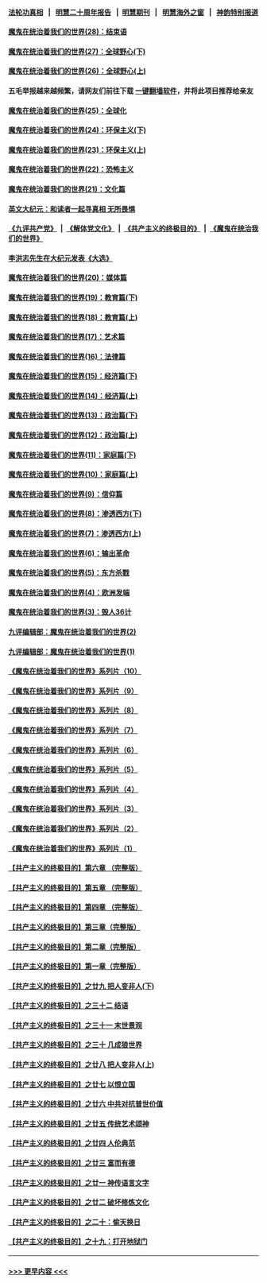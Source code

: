 #### [法轮功真相](https://github.com/gfw-breaker/truth/blob/master/README.md?t=0) &nbsp;&nbsp;|&nbsp;&nbsp; [明慧二十周年报告](https://github.com/gfw-breaker/mh-reports/blob/master/README.md?t=0) &nbsp;&nbsp;|&nbsp;&nbsp;[明慧期刊](https://github.com/gfw-breaker/mh-qikan) &nbsp;&nbsp;|&nbsp;&nbsp; [明慧海外之窗](https://github.com/gfw-breaker/mh-news/blob/master/README.md?t=0) &nbsp;&nbsp;|&nbsp;&nbsp; [神韵特别报道](https://github.com/gfw-breaker/mh-news/blob/master/shenyun.md?t=0)
#### [魔鬼在统治着我们的世界(28)：结束语](../pages/nsc422/n10936246.md?t=07212201) 
#### [魔鬼在统治着我们的世界(27)：全球野心(下)](../pages/nsc422/n10928319.md?t=07212201) 
#### [魔鬼在统治着我们的世界(26)：全球野心(上)](../pages/nsc422/n10900318.md?t=07212201) 
#### 五毛举报越来越频繁，请网友们前往下载 [一键翻墙软件](https://github.com/gfw-breaker/ssr-accounts)，并将此项目推荐给亲友
#### [魔鬼在统治着我们的世界(25)：全球化](../pages/nsc422/n10788205.md?t=07212201) 
#### [魔鬼在统治着我们的世界(24)：环保主义(下)](../pages/nsc422/n10695307.md?t=07212201) 
#### [魔鬼在统治着我们的世界(23)：环保主义(上)](../pages/nsc422/n10688613.md?t=07212201) 
#### [魔鬼在统治着我们的世界(22)：恐怖主义](../pages/nsc422/n10614727.md?t=07212201) 
#### [魔鬼在统治着我们的世界(21)：文化篇](../pages/nsc422/n10597706.md?t=07212201) 
#### [英文大纪元：和读者一起寻真相 无所畏惧](../pages/nsc422/n12542027.md?t=07212201) 
#### [《九评共产党》](https://github.com/begood0513/9ping.md/blob/master/README.md) &nbsp;|&nbsp; [《解体党文化》](../../../../jtdwh.md/blob/master/README.md)  &nbsp;|&nbsp; [《共产主义的终极目的》](../../../../gczydzjmd.md/blob/master/README.md) &nbsp;|&nbsp; [《魔鬼在统治我们的世界》](../../../../mgztzwmdsj.md/blob/master/README.md) 
#### [李洪志先生在大纪元发表《大选》](../pages/nsc422/n12534746.md?t=07212201) 
#### [魔鬼在统治着我们的世界(20)：媒体篇](../pages/nsc422/n10586579.md?t=07212201) 
#### [魔鬼在统治着我们的世界(19)：教育篇(下)](../pages/nsc422/n10564808.md?t=07212201) 
#### [魔鬼在统治着我们的世界(18)：教育篇(上)](../pages/nsc422/n10526970.md?t=07212201) 
#### [魔鬼在统治着我们的世界(17)：艺术篇](../pages/nsc422/n10499093.md?t=07212201) 
#### [魔鬼在统治着我们的世界(16)：法律篇](../pages/nsc422/n10485969.md?t=07212201) 
#### [魔鬼在统治着我们的世界(15)：经济篇(下)](../pages/nsc422/n10469975.md?t=07212201) 
#### [魔鬼在统治着我们的世界(14)：经济篇(上)](../pages/nsc422/n10457370.md?t=07212201) 
#### [魔鬼在统治着我们的世界(13)：政治篇(下)](../pages/nsc422/n10448270.md?t=07212201) 
#### [魔鬼在统治着我们的世界(12)：政治篇(上)](../pages/nsc422/n10444576.md?t=07212201) 
#### [魔鬼在统治着我们的世界(11)：家庭篇(下)](../pages/nsc422/n10440961.md?t=07212201) 
#### [魔鬼在统治着我们的世界(10)：家庭篇(上)](../pages/nsc422/n10435448.md?t=07212201) 
#### [魔鬼在统治着我们的世界(9)：信仰篇](../pages/nsc422/n10432159.md?t=07212201) 
#### [魔鬼在统治着我们的世界(8)：渗透西方(下)](../pages/nsc422/n10429603.md?t=07212201) 
#### [魔鬼在统治着我们的世界(7)：渗透西方(上)](../pages/nsc422/n10426013.md?t=07212201) 
#### [魔鬼在统治着我们的世界(6)：输出革命](../pages/nsc422/n10421536.md?t=07212201) 
#### [魔鬼在统治着我们的世界(5)：东方杀戮](../pages/nsc422/n10417707.md?t=07212201) 
#### [魔鬼在统治着我们的世界(4)：欧洲发端](../pages/nsc422/n10414890.md?t=07212201) 
#### [魔鬼在统治着我们的世界(3)：毁人36计](../pages/nsc422/n10411583.md?t=07212201) 
#### [九评编辑部：魔鬼在统治着我们的世界(2)](../pages/nsc422/n10410036.md?t=07212201) 
#### [九评编辑部：魔鬼在统治着我们的世界(1)](../pages/nsc422/n10406825.md?t=07212201) 
#### [《魔鬼在统治着我们的世界》系列片（10）](../pages/nsc422/n12292670.md?t=07212201) 
#### [《魔鬼在统治着我们的世界》系列片（9）](../pages/nsc422/n12290859.md?t=07212201) 
#### [《魔鬼在统治着我们的世界》系列片（8）](../pages/nsc422/n12287445.md?t=07212201) 
#### [《魔鬼在统治着我们的世界》系列片（7）](../pages/nsc422/n12283425.md?t=07212201) 
#### [《魔鬼在统治着我们的世界》系列片（6）](../pages/nsc422/n12282314.md?t=07212201) 
#### [《魔鬼在统治着我们的世界》系列片（5）](../pages/nsc422/n12281419.md?t=07212201) 
#### [《魔鬼在统治着我们的世界》系列片（4）](../pages/nsc422/n12274024.md?t=07212201) 
#### [《魔鬼在统治着我们的世界》系列片（3）](../pages/nsc422/n12271322.md?t=07212201) 
#### [《魔鬼在统治着我们的世界》系列片（2）](../pages/nsc422/n12269049.md?t=07212201) 
#### [《魔鬼在统治着我们的世界》系列片（1）](../pages/nsc422/n12267575.md?t=07212201) 
#### [【共产主义的终极目的】第六章 （完整版）](../pages/nsc422/n11428913.md?t=07212201) 
#### [【共产主义的终极目的】第五章 （完整版）](../pages/nsc422/n11428912.md?t=07212201) 
#### [【共产主义的终极目的】第四章 （完整版）](../pages/nsc422/n11428907.md?t=07212201) 
#### [【共产主义的终极目的】第三章（完整版）](../pages/nsc422/n11428848.md?t=07212201) 
#### [【共产主义的终极目的】第二章（完整版）](../pages/nsc422/n11428831.md?t=07212201) 
#### [【共产主义的终极目的】第一章（完整版）](../pages/nsc422/n11417651.md?t=07212201) 
#### [【共产主义的终极目的】之廿九 把人变非人(下)](../pages/nsc422/n11344140.md?t=07212201) 
#### [【共产主义的终极目的】之三十二 结语](../pages/nsc422/n11360535.md?t=07212201) 
#### [【共产主义的终极目的】之三十一 末世景观](../pages/nsc422/n11351129.md?t=07212201) 
#### [【共产主义的终极目的】之三十 几成狼世界](../pages/nsc422/n11348280.md?t=07212201) 
#### [【共产主义的终极目的】之廿八 把人变非人(上)](../pages/nsc422/n11340492.md?t=07212201) 
#### [【共产主义的终极目的】之廿七 以恨立国](../pages/nsc422/n11336944.md?t=07212201) 
#### [【共产主义的终极目的】之廿六 中共对抗普世价值](../pages/nsc422/n11324785.md?t=07212201) 
#### [【共产主义的终极目的】之廿五 传统艺术颂神](../pages/nsc422/n11296396.md?t=07212201) 
#### [【共产主义的终极目的】之廿四 人伦典范](../pages/nsc422/n11296397.md?t=07212201) 
#### [【共产主义的终极目的】之廿三 富而有德](../pages/nsc422/n11283598.md?t=07212201) 
#### [【共产主义的终极目的】之廿一 神传语言文字](../pages/nsc422/n11263265.md?t=07212201) 
#### [【共产主义的终极目的】之廿二 破坏修炼文化](../pages/nsc422/n11245728.md?t=07212201) 
#### [【共产主义的终极目的】之二十：偷天换日](../pages/nsc422/n11238846.md?t=07212201) 
#### [【共产主义的终极目的】之十九：打开地狱门](../pages/nsc422/n11206376.md?t=07212201) 

----
#### [ >>> 更早内容 <<< ](../indexes/nsc422-earlier.md)
